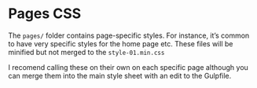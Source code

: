 # Pages CSS

The `pages/` folder contains page-specific styles. For instance, it’s common to have very specific styles for the home page etc. These files will be minified but not merged to the `style-01.min.css`

I recomend calling these on their own on each specific page although you can merge them into the main style sheet with an edit to the Gulpfile. 